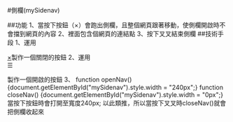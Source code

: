 #側欄(mySidenav)

##功能 
1、當按下按鈕（&times;）會跑出側欄，且整個網頁跟著移動，使側欄開啟時不會擋到網頁的內容
2、裡面包含個網頁的連結點
3、按下叉叉結束側欄
##技術手段 
1、運用<div id="mySidenav" >
  <a href="javascript:void(0)" class="closebtn" onclick="closeNav()">&times;</a>製作一個關閉的按鈕
2、運用<div id="main" >
  <span  onclick="openNav()"> &#9776;</span>
</div>製作一個開啟的按鈕
3、
function openNav() {document.getElementById("mySidenav").style.width = "240px";}
function closeNav() {document.getElementById("mySidenav").style.width = "0px";}
當按下按鈕時會打開至寬度240px; 以此類推，所以當按下叉叉時closeNav()就會把側欄收起來 

